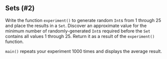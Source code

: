 ## Sets (#2)

Write the function `experiment()` to generate random `Int`s from 1 through 25
and place the results in a `Set`. Discover an approximate value for the
minimum number of randomly-generated `Int`s required before the `Set` contains
all values 1 through 25. Return it as a result of the `experiment()` function.

`main()` repeats your experiment 1000 times and displays the average result.